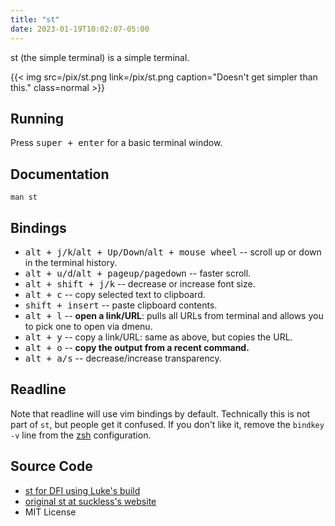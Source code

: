 ```yaml
---
title: "st"
date: 2023-01-19T10:02:07-05:00
---
```


st (the simple terminal) is a simple terminal.

{{< img src=/pix/st.png link=/pix/st.png caption="Doesn't get simpler than this." class=normal >}}

## Running

Press <kbd>super + enter</kbd> for a basic terminal window.

## Documentation

`man st`

## Bindings

- <kbd>alt + j/k</kbd>/<kbd>alt + Up/Down</kbd>/<kbd>alt + mouse wheel</kbd> -- scroll up or down in the terminal history.
- <kbd>alt + u/d</kbd>/<kbd>alt + pageup/pagedown</kbd> -- faster scroll.
- <kbd>alt + shift + j/k</kbd> -- decrease or increase font size.
- <kbd>alt + c</kbd> -- copy selected text to clipboard.
- <kbd>shift + insert</kbd> -- paste clipboard contents.
- <kbd>alt + l</kbd> -- **open a link/URL**: pulls all URLs from terminal and allows you to pick one to open via dmenu.
- <kbd>alt + y</kbd> -- copy a link/URL: same as above, but copies the URL.
- <kbd>alt + o</kbd> -- **copy the output from a recent command.**
- <kbd>alt + a/s</kbd> -- decrease/increase transparency.

## Readline

Note that readline will use vim bindings by default.
Technically this is not part of `st`, but people get it confused.
If you don't like it, remove the `bindkey -v` line from the [zsh](/zsh) configuration.

## Source Code

- [st for DFI using Luke's build](https://github.com/lukesmithxyz/st)
- [original st at suckless's website](https://st.suckless.org)
- MIT License
